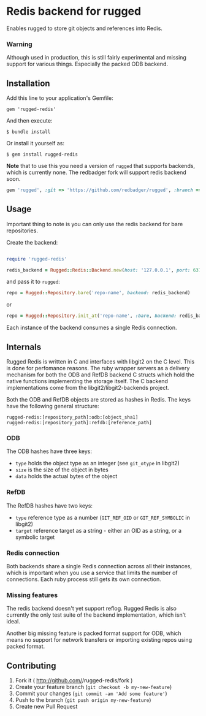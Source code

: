 # Redis backend for rugged

Enables rugged to store git objects and references into Redis.

### Warning

Although used in production, this is still fairly experimental and missing
support for various things. Especially the packed ODB backend.

## Installation

Add this line to your application's Gemfile:

    gem 'rugged-redis'

And then execute:

    $ bundle install

Or install it yourself as:

    $ gem install rugged-redis

**Note** that to use this you need a version of `rugged` that supports backends, which
is currently none. The redbadger fork will support redis backend soon.

```ruby
gem 'rugged', :git => 'https://github.com/redbadger/rugged', :branch => 'backends'
```

## Usage

Important thing to note is you can only use the redis backend for bare repositories.

Create the backend:

```ruby

require 'rugged-redis'

redis_backend = Rugged::Redis::Backend.new(host: '127.0.0.1', port: 6379, password: 'muchsecretwow')
```

and pass it to `rugged`:

```ruby
repo = Rugged::Repository.bare('repo-name', backend: redis_backend)
```

or

```ruby
repo = Rugged::Repository.init_at('repo-name', :bare, backend: redis_backend)
```

Each instance of the backend consumes a single Redis connection.

## Internals

Rugged Redis is written in C and interfaces with libgit2 on the C level.
This is done for perfomance reasons. The ruby wrapper servers as a
delivery mechanism for both the ODB and RefDB backend C structs which hold the
native functions implementing the storage itself. The C backend implementations come from the
libgit2/libgit2-backends project.

Both the ODB and RefDB objects are stored as hashes in Redis. The keys have the
following general structure:

```
rugged-redis:[repository_path]:odb:[object_sha1]
rugged-redis:[repository_path]:refdb:[reference_path]
```

### ODB

The ODB hashes have three keys:

*  `type` holds the object type as an integer (see `git_otype` in libgit2)
*  `size` is the size of the object in bytes
*  `data` holds the actual bytes of the object

### RefDB

The RefDB hashes have two keys:
*  `type` reference type as a number (`GIT_REF_OID` or `GIT_REF_SYMBOLIC` in libgit2)
*  `target` reference target as a string - either an OID as a string, or a symbolic target

### Redis connection

Both backends share a single Redis connection across all their instances, which is important
when you use a service that limits the number of connections. Each ruby process still gets its own
connection.

### Missing features

The redis backend doesn't yet support reflog. Rugged Redis is also currently the only test suite of the
backend implementation, which isn't ideal.

Another big missing feature is packed format support for ODB, which means no support for network
transfers or importing existing repos using packed format.

## Contributing

1. Fork it ( http://github.com/<my-github-username>/rugged-redis/fork )
2. Create your feature branch (`git checkout -b my-new-feature`)
3. Commit your changes (`git commit -am 'Add some feature'`)
4. Push to the branch (`git push origin my-new-feature`)
5. Create new Pull Request

